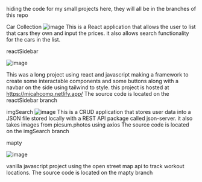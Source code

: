 hiding the code for my small projects here, they will all be in the branches of this repo

Car Collection
![image](https://user-images.githubusercontent.com/118682791/228387534-3b08953b-bdbc-4f43-8e83-bf58e1acd21c.png)
This is a React application that allows the user to list that cars they own and input the prices. it also allows search functionality for the cars in the list. 


reactSidebar

![image](https://user-images.githubusercontent.com/118682791/221739048-cd9b730c-1edd-4a68-acc9-d4eb627bdb05.png)

This was a long project using react and javascript making a framework to create some interactable components and some buttons along with a navbar on the side using tailwind to style. 
this project is hosted at https://micahcomp.netlify.app/
The source code is located on the reactSidebar branch

imgSearch
![image](https://user-images.githubusercontent.com/118682791/221743691-a2a0a31b-4a64-41f0-926e-b1ae2b2db147.png)
This is a CRUD application that stores user data into a JSON file stored locally with a REST API package called json-server. it also takes images from picsum.photos using axios
The source code is located on the imgSearch branch

mapty

![image](https://user-images.githubusercontent.com/118682791/221744661-8748cf6b-da70-4fa5-91b8-42f6cb311102.png)

vanilla javascript project using the open street map api to track workout locations. 
The source code is located on the mapty branch
